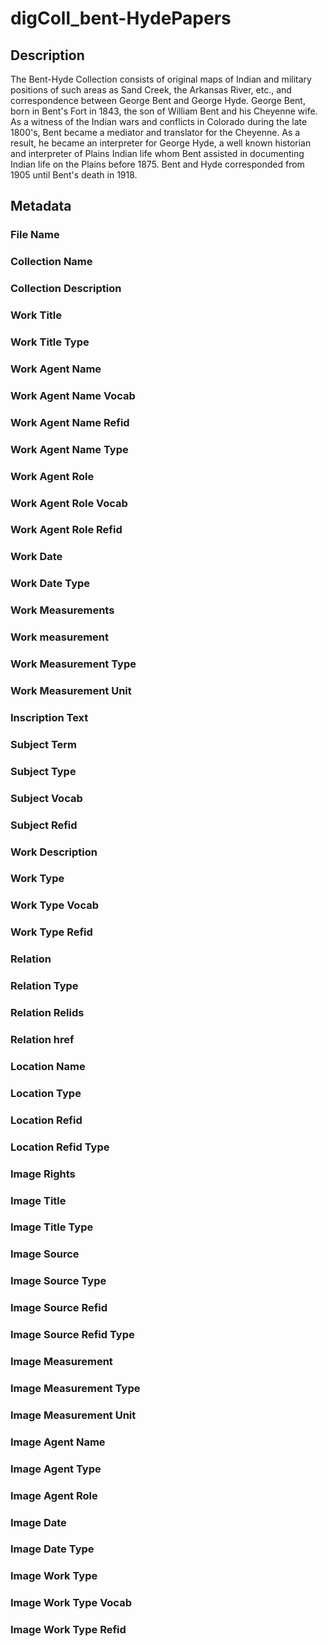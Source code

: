 # digColl_bent-HydePapers
## Description
The Bent-Hyde Collection consists of original maps of Indian and military positions of such areas as Sand Creek, the Arkansas River, etc., and correspondence between George Bent and George Hyde. George Bent, born in Bent's Fort in 1843, the son of William Bent and his Cheyenne wife. As a witness of the Indian wars and conflicts in Colorado during the late 1800's, Bent became a mediator and translator for the Cheyenne. As a result, he became an interpreter for George Hyde, a well known historian and interpreter of Plains Indian life whom Bent assisted in documenting Indian life on the Plains before 1875. Bent and Hyde corresponded from 1905 until Bent's death in 1918.

## Metadata
### File Name
### Collection Name
### Collection Description
### Work Title
### Work Title Type
### Work Agent Name
### Work Agent Name Vocab
### Work Agent Name Refid
### Work Agent Name Type
### Work Agent Role
### Work Agent Role Vocab
### Work Agent Role Refid
### Work Date
### Work Date Type
### Work Measurements
### Work measurement
### Work Measurement Type
### Work Measurement Unit
### Inscription Text
### Subject Term
### Subject Type
### Subject Vocab
### Subject Refid
### Work Description
### Work Type
### Work Type Vocab
### Work Type Refid
### Relation
### Relation Type
### Relation Relids
### Relation href
### Location Name
### Location Type
### Location Refid
### Location Refid Type
### Image Rights
### Image Title
### Image Title Type
### Image Source
### Image Source Type
### Image Source Refid
### Image Source Refid Type
### Image Measurement
### Image Measurement Type
### Image Measurement Unit
### Image Agent Name
### Image Agent Type
### Image Agent Role
### Image Date
### Image Date Type
### Image Work Type
### Image Work Type Vocab
### Image Work Type Refid
